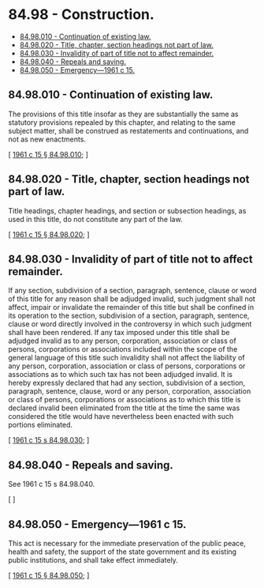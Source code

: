 # 84.98 - Construction.
* [84.98.010 - Continuation of existing law.](#8498010---continuation-of-existing-law)
* [84.98.020 - Title, chapter, section headings not part of law.](#8498020---title-chapter-section-headings-not-part-of-law)
* [84.98.030 - Invalidity of part of title not to affect remainder.](#8498030---invalidity-of-part-of-title-not-to-affect-remainder)
* [84.98.040 - Repeals and saving.](#8498040---repeals-and-saving)
* [84.98.050 - Emergency—1961 c 15.](#8498050---emergency1961-c-15)
## 84.98.010 - Continuation of existing law.
The provisions of this title insofar as they are substantially the same as statutory provisions repealed by this chapter, and relating to the same subject matter, shall be construed as restatements and continuations, and not as new enactments.

\[ [1961 c 15 § 84.98.010](http://leg.wa.gov/CodeReviser/documents/sessionlaw/1961c15.pdf?cite=1961%20c%2015%20§%2084.98.010); \]

## 84.98.020 - Title, chapter, section headings not part of law.
Title headings, chapter headings, and section or subsection headings, as used in this title, do not constitute any part of the law.

\[ [1961 c 15 § 84.98.020](http://leg.wa.gov/CodeReviser/documents/sessionlaw/1961c15.pdf?cite=1961%20c%2015%20§%2084.98.020); \]

## 84.98.030 - Invalidity of part of title not to affect remainder.
If any section, subdivision of a section, paragraph, sentence, clause or word of this title for any reason shall be adjudged invalid, such judgment shall not affect, impair or invalidate the remainder of this title but shall be confined in its operation to the section, subdivision of a section, paragraph, sentence, clause or word directly involved in the controversy in which such judgment shall have been rendered. If any tax imposed under this title shall be adjudged invalid as to any person, corporation, association or class of persons, corporations or associations included within the scope of the general language of this title such invalidity shall not affect the liability of any person, corporation, association or class of persons, corporations or associations as to which such tax has not been adjudged invalid. It is hereby expressly declared that had any section, subdivision of a section, paragraph, sentence, clause, word or any person, corporation, association or class of persons, corporations or associations as to which this title is declared invalid been eliminated from the title at the time the same was considered the title would have nevertheless been enacted with such portions eliminated.

\[ [1961 c 15 s 84.98.030](http://leg.wa.gov/CodeReviser/documents/sessionlaw/1961c15.pdf?cite=1961%20c%2015%20s%2084.98.030); \]

## 84.98.040 - Repeals and saving.
See 1961 c 15 s 84.98.040.

\[ \]

## 84.98.050 - Emergency—1961 c 15.
This act is necessary for the immediate preservation of the public peace, health and safety, the support of the state government and its existing public institutions, and shall take effect immediately.

\[ [1961 c 15 § 84.98.050](http://leg.wa.gov/CodeReviser/documents/sessionlaw/1961c15.pdf?cite=1961%20c%2015%20§%2084.98.050); \]

